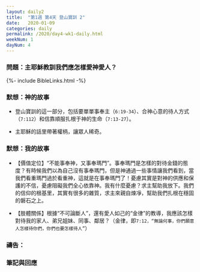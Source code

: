 ```yaml
---
layout: daily2
title:  "第1週 第4天 登山寶訓 2"
date:   2020-01-09
categories: daily
permalink: /2020/day4-wk1-daily.html
weekNum: 1
dayNum: 4
---
```


### 問題：主耶穌教訓我們應怎樣愛神愛人？

{%- include BibleLinks.html -%}

### 默想：神的故事 
+ 登山寶訓的這一部分，包括要單單事奉主（`6:19-34`）、合神心意的待人方式（`7:112`）和信靠順服扎根于神的生命（`7:13-27`）。

+ 主耶穌的話里帶著權柄，讓眾人稀奇。 

### 默想：我的故事 
+ 【價值定位】“不能事奉神，又事奉瑪門”。事奉瑪門是怎樣的對待金錢的態度？有時候我們以為自己沒有事奉瑪門，但是神通過一些事情讓我們看到，當我們看重瑪門過於看重神，這就是在事奉瑪門了！憂慮其實是對神的供應和保護的不信，憂慮阻礙我們全心依靠神。我有什麼憂慮？求主幫助我放下。我們的信仰的根基里，其實有很多的雜質，求主來親自煉凈，幫助我們扎根在穩固的磐石之上。

+ 【肢體關係】根據“不可論斷人”，還有愛人如己的“金律”的教導，我應該怎樣對待我的家人、弟兄姐妹、同事、鄰居？（金律，即`7:12，“無論何事，你們願意人怎樣待你們，你們也要怎樣待人”`） 

### 禱告：

### 筆記與回應
